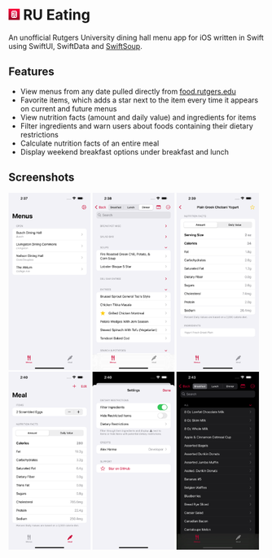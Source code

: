 # <img src="RU-Eating/Assets.xcassets/AppIcon.appiconset/MenRU.png" width="22" /> RU Eating
An unofficial Rutgers University dining hall menu app for iOS written in Swift using SwiftUI, SwiftData and [SwiftSoup](https://github.com/scinfu/SwiftSoup).

## Features
- View menus from any date pulled directly from [food.rutgers.edu](https://food.rutgers.edu)
- Favorite items, which adds a star next to the item every time it appears on current and future menus
- View nutrition facts (amount and daily value) and ingredients for items
- Filter ingredients and warn users about foods containing their dietary restrictions
- Calculate nutrition facts of an entire meal
- Display weekend breakfast options under breakfast and lunch

## Screenshots
<div display="flex">
  <img src="./screenshots/menus.png" width="32%">
  <img src="./screenshots/menu.png" width="32%">
  <img src="./screenshots/item.png" width="32%">
  <img src="./screenshots/meal.png" width="32%">
  <img src="./screenshots/settings.png" width="32%">
  <img src="./screenshots/dark-mode.png" width="32%">
</div>
